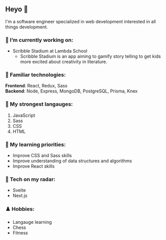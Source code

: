 <!-- ### Hi there 👋 -->
## Heyo 👋  
I'm a software engineer specialized in web development interested in all things development.

### 🔭 I’m currently working on:
* Scribble Stadium at Lambda School
  * Scribble Stadium is an app aiming to gamify story telling to get kids more excited about creativity in literature.

### 🧰 Familiar technologies:
**Frontend**: React, Redux, Sass  
**Backend**: Node, Express, MongoDB, PostgreSQL, Prisma, Knex

### 💪 My strongest langauges:
1. JavaScript
2. Sass
3. CSS
4. HTML

### 🧠 My learning priorities:
* Improve CSS and Sass skills
* Improve understanding of data structures and algorithms
* Improve React skills

### 📡 Tech on my radar:
* Svelte
* Next.js

### ♟️ Hobbies:
* Langauge learning
* Chess
* Fitness
<!--
- 👯 I’m looking to collaborate on ...
- 🤔 I’m looking for help with ...
- 💬 Ask me about ...
- 📫 How to reach me: ...
- 😄 Pronouns: ...
- ⚡ Fun fact: ...
-->
